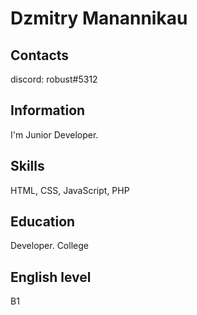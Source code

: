 # Dzmitry Manannikau

## Contacts
discord: robust#5312

## Information
I'm Junior Developer.

## Skills
HTML, CSS, JavaScript, PHP

## Education
Developer. College

## English level
B1
